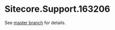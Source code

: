 # Sitecore.Support.163206

See [master branch](https://github.com/sitecoresupport/Sitecore.Support.163206) for details.
